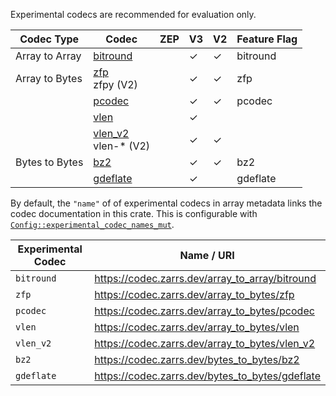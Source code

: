 Experimental codecs are recommended for evaluation only.

| Codec Type     | Codec                    | ZEP | V3      | V2      | Feature Flag |
| -------------- | ------------------------ | --- | ------- | ------- | ------------ |
| Array to Array | [bitround]               |     | &check; | &check; | bitround     |
| Array to Bytes | [zfp]<br>zfpy (V2)       |     | &check; | &check; | zfp          |
|                | [pcodec]                 |     | &check; | &check; | pcodec       |
|                | [vlen]                   |     | &check; |         |              |
|                | [vlen_v2]<br>vlen-* (V2) |     | &check; | &check; |              |
| Bytes to Bytes | [bz2]                    |     | &check; | &check; | bz2          |
|                | [gdeflate]               |     | &check; |         | gdeflate     |

[bitround]: (crate::array::codec::array_to_array::bitround)
[zfp]: crate::array::codec::array_to_bytes::zfp
[pcodec]: crate::array::codec::array_to_bytes::pcodec
[vlen]: crate::array::codec::array_to_bytes::vlen
[vlen_v2]: crate::array::codec::array_to_bytes::vlen_v2
[bz2]: crate::array::codec::bytes_to_bytes::bz2
[gdeflate]: crate::array::codec::bytes_to_bytes::gdeflate

By default, the `"name"` of of experimental codecs in array metadata links the codec documentation in this crate.
This is configurable with [`Config::experimental_codec_names_mut`](config::Config::experimental_codec_names_mut).

| Experimental Codec | Name / URI                                         |
| ------------------ | -------------------------------------------------- |
| `bitround`         | <https://codec.zarrs.dev/array_to_array/bitround>  |
| `zfp`              | <https://codec.zarrs.dev/array_to_bytes/zfp>       |
| `pcodec`           | <https://codec.zarrs.dev/array_to_bytes/pcodec>    |
| `vlen`             | <https://codec.zarrs.dev/array_to_bytes/vlen>      |
| `vlen_v2`          | <https://codec.zarrs.dev/array_to_bytes/vlen_v2>   |
| `bz2`              | <https://codec.zarrs.dev/bytes_to_bytes/bz2>       |
| `gdeflate`         | <https://codec.zarrs.dev/bytes_to_bytes/gdeflate>  |
